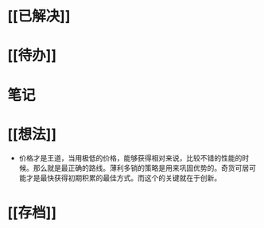 # [[已解决]]

# [[待办]]

# 笔记

# [[想法]]
- 价格才是王道，当用极低的价格，能够获得相对来说，比较不错的性能的时候。那么就是最正确的路线。薄利多销的策略是用来巩固优势的。奇货可居可能才是最快获得初期积累的最佳方式。而这个的关键就在于创新。
# [[存档]]